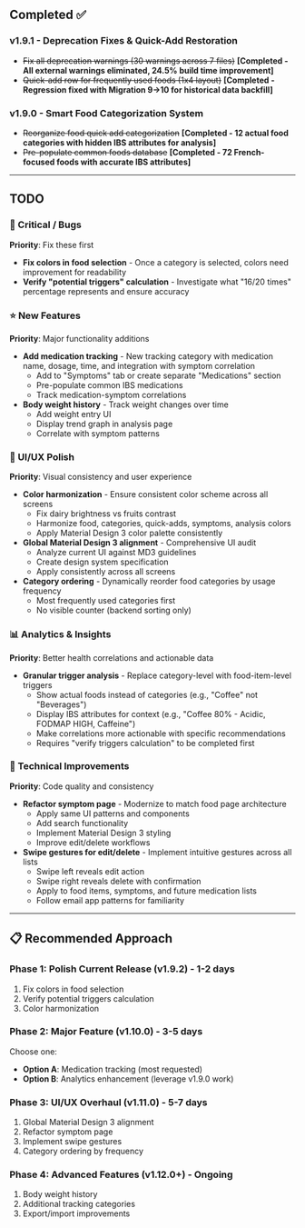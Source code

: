 ## Completed ✅

### v1.9.1 - Deprecation Fixes & Quick-Add Restoration
* ~~Fix all deprecation warnings (30 warnings across 7 files)~~ **[Completed - All external warnings eliminated, 24.5% build time improvement]**
* ~~Quick-add row for frequently used foods (1x4 layout)~~ **[Completed - Regression fixed with Migration 9→10 for historical data backfill]**

### v1.9.0 - Smart Food Categorization System
* ~~Reorganize food quick add categorization~~ **[Completed - 12 actual food categories with hidden IBS attributes for analysis]**
* ~~Pre-populate common foods database~~ **[Completed - 72 French-focused foods with accurate IBS attributes]**

---

## TODO

### 🔴 Critical / Bugs
**Priority**: Fix these first
* **Fix colors in food selection** - Once a category is selected, colors need improvement for readability
* **Verify "potential triggers" calculation** - Investigate what "16/20 times" percentage represents and ensure accuracy

### ⭐ New Features
**Priority**: Major functionality additions
* **Add medication tracking** - New tracking category with medication name, dosage, time, and integration with symptom correlation
  - Add to "Symptoms" tab or create separate "Medications" section
  - Pre-populate common IBS medications
  - Track medication-symptom correlations
* **Body weight history** - Track weight changes over time
  - Add weight entry UI
  - Display trend graph in analysis page
  - Correlate with symptom patterns

### 🎨 UI/UX Polish
**Priority**: Visual consistency and user experience
* **Color harmonization** - Ensure consistent color scheme across all screens
  - Fix dairy brightness vs fruits contrast
  - Harmonize food, categories, quick-adds, symptoms, analysis colors
  - Apply Material Design 3 color palette consistently
* **Global Material Design 3 alignment** - Comprehensive UI audit
  - Analyze current UI against MD3 guidelines
  - Create design system specification
  - Apply consistently across all screens
* **Category ordering** - Dynamically reorder food categories by usage frequency
  - Most frequently used categories first
  - No visible counter (backend sorting only)

### 📊 Analytics & Insights
**Priority**: Better health correlations and actionable data
* **Granular trigger analysis** - Replace category-level with food-item-level triggers
  - Show actual foods instead of categories (e.g., "Coffee" not "Beverages")
  - Display IBS attributes for context (e.g., "Coffee 80% - Acidic, FODMAP HIGH, Caffeine")
  - Make correlations more actionable with specific recommendations
  - Requires "verify triggers calculation" to be completed first

### 🔧 Technical Improvements
**Priority**: Code quality and consistency
* **Refactor symptom page** - Modernize to match food page architecture
  - Apply same UI patterns and components
  - Add search functionality
  - Implement Material Design 3 styling
  - Improve edit/delete workflows
* **Swipe gestures for edit/delete** - Implement intuitive gestures across all lists
  - Swipe left reveals edit action
  - Swipe right reveals delete with confirmation
  - Apply to food items, symptoms, and future medication lists
  - Follow email app patterns for familiarity

---

## 📋 Recommended Approach

### Phase 1: Polish Current Release (v1.9.2) - 1-2 days
1. Fix colors in food selection
2. Verify potential triggers calculation
3. Color harmonization

### Phase 2: Major Feature (v1.10.0) - 3-5 days
Choose one:
- **Option A**: Medication tracking (most requested)
- **Option B**: Analytics enhancement (leverage v1.9.0 work)

### Phase 3: UI/UX Overhaul (v1.11.0) - 5-7 days
1. Global Material Design 3 alignment
2. Refactor symptom page
3. Implement swipe gestures
4. Category ordering by frequency

### Phase 4: Advanced Features (v1.12.0+) - Ongoing
1. Body weight history
2. Additional tracking categories
3. Export/import improvements